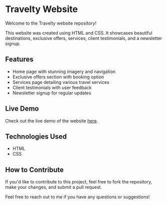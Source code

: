 # Travelty Website

Welcome to the Travelty website repository!

This website was created using HTML and CSS. It showcases beautiful destinations, exclusive offers, services, client testimonials, and a newsletter signup.

## Features
- Home page with stunning imagery and navigation
- Exclusive offers section with booking option
- Services page detailing various travel services
- Client testimonials with user feedback
- Newsletter signup for regular updates

## Live Demo
Check out the live demo of the website [here](https://swathipinky2.github.io/Travelty-website/).

## Technologies Used
- HTML
- CSS

## How to Contribute
If you'd like to contribute to this project, feel free to fork the repository, make your changes, and submit a pull request.

Feel free to reach out to me if you have any questions or suggestions!
